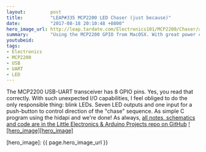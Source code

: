 ```yaml
---
layout:         post
title:          "LEAP#335 MCP2200 LED Chaser (just because)"
date:           "2017-08-18 20:10:48 +0800"
hero_image_url: http://leap.tardate.com/Electronics101/MCP2200/Chaser/assets/Chaser_build.jpg
summary:        "Using the MCP2200 GPIO from MacOSX. With great power comes great responsibility to blink LEDs"
youtubeid:
tags:
- Electronics
- MCP2200
- USB
- UART
- LED
---
```


The MCP2200 USB-UART transceiver has 8 GPIO pins. Yes, you read that correctly.
With such unexpected I/O capabilities, I feel obliged to do the only responsible thing: blink LEDs.
Seven LED outputs and one input for a push-button to control direction of the "chase" sequence.
As simple C program using the hidapi and we're done!
As always, [all notes, schematics and code are in the Little Electronics & Arduino Projects repo on GitHub][project]
[![hero_image][hero_image]][project]

[leap]: http://leap.tardate.com
[project]: https://github.com/tardate/LittleArduinoProjects/tree/master/Electronics101/MCP2200/Chaser
[hero_image]: {{ page.hero_image_url }}
